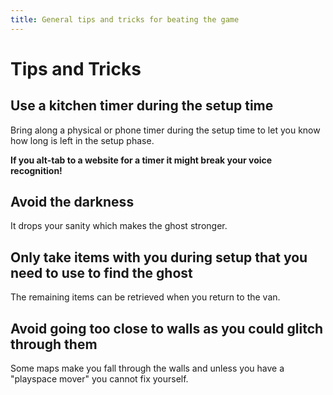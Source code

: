 ```yaml
---
title: General tips and tricks for beating the game
---
```


# Tips and Tricks

## Use a kitchen timer during the setup time

Bring along a physical or phone timer during the setup time to let you know how long is left in the setup phase.

**If you alt-tab to a website for a timer it might break your voice recognition!**

## Avoid the darkness

It drops your sanity which makes the ghost stronger.

## Only take items with you during setup that you need to use to find the ghost

The remaining items can be retrieved when you return to the van.

## Avoid going too close to walls as you could glitch through them

Some maps make you fall through the walls and unless you have a "playspace mover" you cannot fix yourself.
